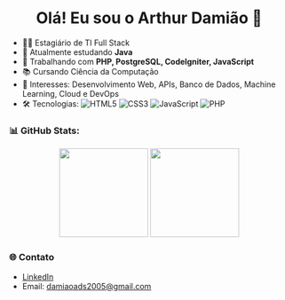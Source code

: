 <h1 align="center">Olá! Eu sou o Arthur Damião 👋</h1>

- 👨‍💻 Estagiário de TI Full Stack
- 🌱 Atualmente estudando **Java**
- 💼 Trabalhando com **PHP, PostgreSQL, CodeIgniter, JavaScript**
- 📚 Cursando Ciência da Computação
- 🚀 Interesses: Desenvolvimento Web, APIs, Banco de Dados, Machine Learning, Cloud e DevOps
- 🛠️ Tecnologias: ![HTML5](https://img.shields.io/badge/HTML5-E34F26?style=flat&logo=html5&logoColor=white) ![CSS3](https://img.shields.io/badge/CSS3-1572B6?style=flat&logo=css3&logoColor=white) ![JavaScript](https://img.shields.io/badge/JavaScript-F7DF1E?style=flat&logo=javascript&logoColor=black) ![PHP](https://img.shields.io/badge/PHP-777BB4?style=flat&logo=php&logoColor=white)

### 📊 GitHub Stats:
<div align="center">
  <img height="160em" src="https://github-readme-stats.vercel.app/api?username=damiao05&show_icons=true&theme=dracula&count_private=true"/>
  <img height="160em" src="https://github-readme-stats.vercel.app/api/top-langs/?username=damiao05&layout=compact&langs_count=7&theme=dracula"/>
</div>

### 🌐 Contato
- [LinkedIn](https://www.linkedin.com/in/arthur-damiao-/)
- Email: damiaoads2005@gmail.com


<!--
**damiao05/damiao05** is a ✨ _special_ ✨ repository because its `README.md` (this file) appears on your GitHub profile.

Here are some ideas to get you started:

- 🔭 I’m currently working on ...
- 🌱 I’m currently learning ...
- 👯 I’m looking to collaborate on ...
- 🤔 I’m looking for help with ...
- 💬 Ask me about ...
- 📫 How to reach me: ...
- 😄 Pronouns: ...
- ⚡ Fun fact: ...
-->
